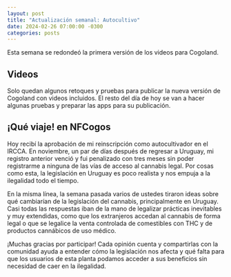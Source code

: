 ```yaml
---
layout: post
title: "Actualización semanal: Autocultivo"
date: 2024-02-26 07:00:00 -0300
categories: posts
---
```


Esta semana se redondeó la primera versión de los videos para Cogoland.

## Videos

Solo quedan algunos retoques y pruebas para publicar la nueva versión de Cogoland con videos incluidos. El resto del día de hoy se van a hacer algunas pruebas y preparar las apps para su publicación.

## ¡Qué viaje! en NFCogos

Hoy recibí la aprobación de mi reinscripción como autocultivador en el IRCCA. En noviembre, un par de días después de regresar a Uruguay, mi registro anterior venció y fui penalizado con tres meses sin poder registrarme a ninguna de las vías de acceso al cannabis legal. Por cosas como esta, la legislación en Uruguay es poco realista y nos empuja a la ilegalidad todo el tiempo.

En la misma línea, la semana pasada varios de ustedes tiraron ideas sobre qué cambiarían de la legislación del cannabis, principalmente en Uruguay. Casi todas las respuestas iban de la mano de legalizar prácticas inevitables y muy extendidas, como que los extranjeros accedan al cannabis de forma legal o que se legalice la venta controlada de comestibles con THC y de productos cannábicos de uso médico.

¡Muchas gracias por participar! Cada opinión cuenta y compartirlas con la comunidad ayuda a entender cómo la legislación nos afecta y qué falta para que los usuarios de esta planta podamos acceder a sus beneficios sin necesidad de caer en la ilegalidad.
